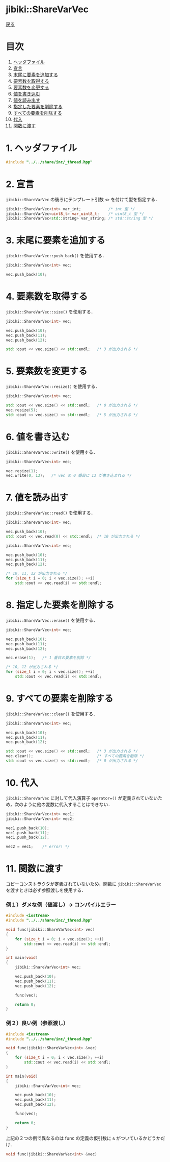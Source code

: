 # jibiki::ShareVarVec
[戻る](overview.md/#jibikiShareVarVec)

# 目次
1. [ヘッダファイル](#1-ヘッダファイル)
2. [宣言](#2-宣言)
3. [末尾に要素を追加する](#3-末尾に要素を追加する)
4. [要素数を取得する](#4-要素数を取得する)
5. [要素数を変更する](#5-要素数を変更する)
6. [値を書き込む](#6-値を書き込む)
7. [値を読み出す](#7-値を読み出す)
8. [指定した要素を削除する](#8-指定した要素を削除する)
9. [すべての要素を削除する](#9-すべての要素を削除する)
10. [ 代入](#10-代入)
11. [ 関数に渡す](#11-関数に渡す)


# 1. ヘッダファイル
```C++
#include "../../share/inc/_thread.hpp"
```

# 2. 宣言
`jibiki::ShareVarVec` の後ろにテンプレート引数 `<>` を付けて型を指定する．

```C++
jibiki::ShareVarVec<int> var_int;            /* int 型 */
jibiki::ShareVarVec<uint8_t> var_uint8_t;    /* uint8_t 型 */
jibiki::ShareVarVec<std::string> var_string; /* std::string 型 */
```

# 3. 末尾に要素を追加する
`jibiki::ShareVarVec::push_back()` を使用する．

```C++
jibiki::ShareVarVec<int> vec;

vec.push_back(10);
```

# 4. 要素数を取得する
`jibiki::ShareVarVec::size()` を使用する．

```C++
jibiki::ShareVarVec<int> vec;

vec.push_back(10);
vec.push_back(11);
vec.push_back(12);

std::cout << vec.size() << std::endl;   /* 3 が出力される */
```


# 5. 要素数を変更する
`jibiki::ShareVarVec::resize()` を使用する．

```C++
jibiki::ShareVarVec<int> vec;

std::cout << vec.size() << std::endl;   /* 0 が出力される */
vec.resize(5);
std::cout << vec.size() << std::endl;   /* 5 が出力される */

```

# 6. 値を書き込む
`jibiki::ShareVarVec::write()` を使用する．

```C++
jibiki::ShareVarVec<int> vec;

vec.resize(1);
vec.write(0, 13);   /* vec の 0 番目に 13 が書き込まれる */
```

# 7. 値を読み出す
`jibiki::ShareVarVec::read()` を使用する．

```C++
jibiki::ShareVarVec<int> vec;

vec.push_back(10);
std::cout << vec.read(0) << std::endl;  /* 10 が出力される */
```

```C++
jibiki::ShareVarVec<int> vec;

vec.push_back(10);
vec.push_back(11);
vec.push_back(12);

/* 10, 11, 12 が出力される */
for (size_t i = 0; i < vec.size(); ++i)
    std::cout << vec.read(i) << std::endl;
```

# 8. 指定した要素を削除する
`jibiki::ShareVarVec::erase()` を使用する．

```C++
jibiki::ShareVarVec<int> vec;

vec.push_back(10);
vec.push_back(11);
vec.push_back(12);

vec.erase(1);   /* 1 番目の要素を削除 */

/* 10, 12 が出力される */
for (size_t i = 0; i < vec.size(); ++i)
    std::cout << vec.read(i) << std::endl;
```

# 9. すべての要素を削除する
`jibiki::ShareVarVec::clear()` を使用する．

```C++
jibiki::ShareVarVec<int> vec;

vec.push_back(10);
vec.push_back(11);
vec.push_back(12);

std::cout << vec.size() << std::endl;   /* 3 が出力される */
vec.clear();                            /* すべての要素を削除 */
std::cout << vec.size() << std::endl;   /* 0 が出力される */
```

# 10. 代入
`jibiki::ShareVarVec` に対して代入演算子 `operator=()` が定義されていないため，次のように他の変数に代入することはできない．

```C++
jibiki::ShareVarVec<int> vec1;
jibiki::ShareVarVec<int> vec2;

vec1.push_back(10);
vec1.push_back(11);
vec1.push_back(12);

vec2 = vec1;    /* error! */

```

# 11. 関数に渡す
コピーコンストラクタが定義されていないため，関数に `jibiki::ShareVarVec` を渡すときは必ず参照渡しを使用する．

### 例１）ダメな例（値渡し）→ コンパイルエラー
```C++
#include <iostream>
#include "../../share/inc/_thread.hpp"

void func(jibiki::ShareVarVec<int> vec)
{
    for (size_t i = 0; i < vec.size(); ++i)
        std::cout << vec.read(i) << std::endl;
}

int main(void)
{
    jibiki::ShareVarVec<int> vec;

    vec.push_back(10);
    vec.push_back(11);
    vec.push_back(12);

    func(vec);

    return 0;
}
```

### 例２）良い例（参照渡し）
```C++
#include <iostream>
#include "../../share/inc/_thread.hpp"

void func(jibiki::ShareVarVec<int> &vec)
{
    for (size_t i = 0; i < vec.size(); ++i)
        std::cout << vec.read(i) << std::endl;
}

int main(void)
{
    jibiki::ShareVarVec<int> vec;

    vec.push_back(10);
    vec.push_back(11);
    vec.push_back(12);

    func(vec);

    return 0;
}
```

上記の２つの例で異なるのは func の定義の仮引数に `&` がついているかどうかだけ．

```C++
void func(jibiki::ShareVarVec<int> &vec)
```